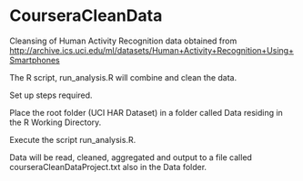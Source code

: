 # CourseraCleanData

Cleansing of Human Activity Recognition data obtained from http://archive.ics.uci.edu/ml/datasets/Human+Activity+Recognition+Using+Smartphones

The R script, run_analysis.R will combine and clean the data.

Set up steps required.

Place the root folder (UCI HAR Dataset) in a folder called Data residing in the R Working Directory.

Execute the script run_analysis.R.

Data will be read, cleaned, aggregated and output to a file called courseraCleanDataProject.txt also in the Data folder.